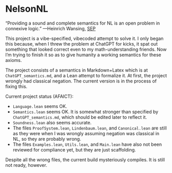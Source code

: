 # NelsonNL

“Providing a sound and complete semantics for NL is an open problem in connexive logic.” —Heinrich Wansing, [SEP](https://plato.stanford.edu/entries/logic-connexive/)

This project is a vibe-specified, vibecoded attempt to solve it. I only began this because, when I threw the problem at ChatGPT for kicks, it spat out something that looked correct even to my math-understanding friends. Now I’m trying to finish it so as to give humanity a working semantics for these axioms.

The project consists of a semantics in Markdown+Latex which is at `ChatGPT_semantics.md`, and a Lean attempt to formalize it. At first, the project wrongly had classical negation. The current version is in the process of fixing this.

Current project status (AFAICT):
- `Language.lean` seems OK.
- `Semantics.lean` seems OK. It is somewhat stronger than specified by `ChatGPT_semantics.md`, which should be edited later to reflect it.
- `Soundness.lean` also seems accurate.
- The files `ProofSystem.lean`, `Lindenbaum.lean`, and `Canonical.lean` are still as they were when I was wrongly assuming negation was classical in NL, so they are probably wrong.
- The files `Examples.lean`, `Utils.lean`, and `Main.lean` have also not been reviewed for compliance yet, but they are just scaffolding.

Despite all the wrong files, the current build mysteriously compiles. It is still not ready, however.